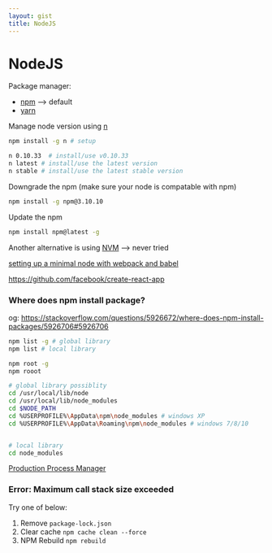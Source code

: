 ```yaml
---
layout: gist
title: NodeJS
---
```


# NodeJS

Package manager: 
- [npm](https://www.npmjs.com/) --> default
- [yarn](https://yarnpkg.com/en/)

Manage node version using [n](https://github.com/tj/n)
```bash
npm install -g n # setup

n 0.10.33  # install/use v0.10.33
n latest # install/use the latest version
n stable # install/use the latest stable version
``` 


Downgrade the npm (make sure your node is compatable with npm)
```bash
npm install -g npm@3.10.10
```

Update the npm
```bash
npm install npm@latest -g
```

Another alternative is using [NVM](https://github.com/creationix/nvm) --> never tried

[setting up a minimal node with webpack and babel](https://dev.to/aurelkurtula/setting-up-a-minimal-node-environment-with-webpack-and-babel--1j04)

<https://github.com/facebook/create-react-app>

### Where does npm install package?

og: <https://stackoverflow.com/questions/5926672/where-does-npm-install-packages/5926706#5926706>
```bash
npm list -g # global library
npm list # local library

npm root -g
npm rooot

# global library possiblity
cd /usr/local/lib/node
cd /usr/local/lib/node_modules
cd $NODE_PATH
cd %USERPROFILE%\AppData\npm\node_modules # windows XP
cd %USERPROFILE%\AppData\Roaming\npm\node_modules # windows 7/8/10


# local library
cd node_modules
```

[Production Process Manager](https://pm2.keymetrics.io/)

### Error: Maximum call stack size exceeded

Try one of below: 
1. Remove `package-lock.json`
2. Clear cache `npm cache clean --force`
3. NPM Rebuild `npm rebuild`